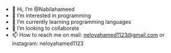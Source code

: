 - 👋 Hi, I’m @Nabilahameed
- 👀 I’m interested in programming
- 🌱 I’m currently learning programming languages
- 💞️ I’m looking to collaborate 
- 📫 How to reach me on mail: neloyahamed1123@gmail.com or instagram: neloyahamed1123
<!---
Nabilahameed/Nabilahameed is a ✨ special ✨ repository because its `README.md` (this file) appears on your GitHub profile.
You can click the Preview link to take a look at your changes.
--->
